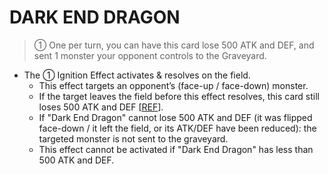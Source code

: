 # DARK END DRAGON

> ① One per turn, you can have this card lose 500 ATK and DEF, and sent 1 monster your opponent controls to the Graveyard.

*   The ① Ignition Effect activates & resolves on the field.
    *   This effect targets an opponent’s (face-up / face-down) monster.
    *   If the target leaves the field before this effect resolves, this card still loses 500 ATK and DEF \[[REF](https://ms.yugipedia.com//a/af/Card_Rulings_-_Raging_Battle_v1.2.pdf)\].
    *   If "Dark End Dragon" cannot lose 500 ATK and DEF (it was flipped face-down / it left the field, or its ATK/DEF have been reduced): the targeted monster is not sent to the graveyard.
    *   This effect cannot be activated if "Dark End Dragon" has less than 500 ATK and DEF.
